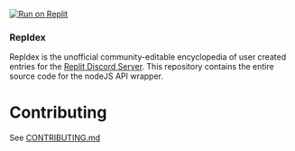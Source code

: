 [![Run on Replit](https://replit.com/badge/github/repldex/repldex-npm)](https://replit/com/github/repldex/repldex-npm)

### Repldex
Repldex is the unofficial community-editable encyclopedia of user created entries for the [Replit Discord Server](https://replit.com/discord). This repository contains the entire source code for the nodeJS API wrapper.

# Contributing
See [CONTRIBUTING.md](CONTRIBUTING.md)